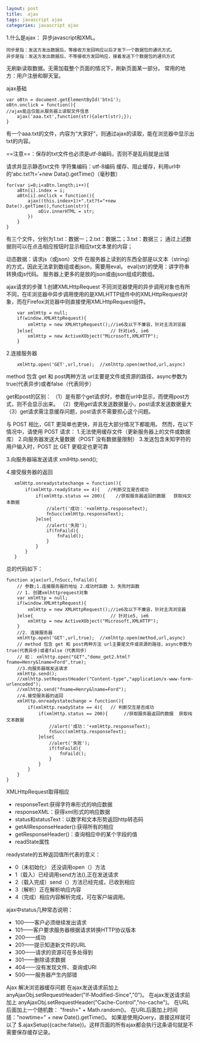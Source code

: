 ```yaml
layout: post
title:  ajax 
tags: javascript ajax 
categories: javascript ajax 
```

1.什么是ajax：
异步javascript和XML。

```text
同步是指：发送方发出数据后，等接收方发回响应以后才发下一个数据包的通讯方式。
异步是指：发送方发出数据后，不等接收方发回响应，接着发送下个数据包的通讯方式
```
 
无刷新读取数据。无需加载整个页面的情况下，刷新页面某一部分。
常用的地方：用户注册和聊天室。

ajax基础
```
var oBtn = document.getElementById('btn1');
oBtn.onclick = function(){
//ajax能且仅能从服务器上读取文件信息
    ajax('aaa.txt',function(str){alert(str);});
}
```



有一个aaa.txt的文件，内容为“大家好”，则通过ajax的读取，能在浏览器中显示出txt的内容。

==注意==：保存的txt文件也必须是utf-8编码，否则不是乱码就是出错

请求并显示静态txt文件
字符集编码：utf-8编码
缓存、阻止缓存，利用url中的‘abc.txt?t=’+new Data().getTime()（毫秒数）
```
for(var i=0;i<aBtn.length;i++){
    aBtn[i].index = i;
    aBtn[i].onclick = function(){
        ajax((this.index+1)+".txt?t="+new Date().getTime(),function(str){
            oDiv.innerHTML = str;
        })
    }
}
 ```


有三个文件，分别为1.txt：数据一；2.txt：数据二；3.txt：数据三；
通过上述数据则可以在点击相应按钮时显示相应txt文本里的内容；

动态数据：请求js（或json）文件
在服务器上读到的东西全部是以文本（string）的方式，因此无法拿到数组或者json，需要用eval。
eval(str)的使用：讲字符串转换成js代码。
服务器上更多的是放的json或由json组成的数组。

ajax请求的步骤
1.创建XMLHttpRequest
不同浏览器使用的异步调用对象也有所不同，在IE浏览器中异步调用使用的是XMLHTTP组件中的XMLHttpRequest对象，而在Firefox浏览器中则直接使用XMLHttpRequest组件。
```
    var xmlHttp = null;
    if(window.XMLHttpRequest){
        xmlHttp = new XMLHttpRequest();//ie6及以下不兼容，针对主流浏览器
    }else{                             // 针对ie5, ie6
        xmlHttp = new ActiveXObject("Microsoft,XMLHTTP");
    }
 ```


2.连接服务器
```
    xmlHttp.open('GET',url,true);  //xmlhttp.open(method,url,async)
 ```
method 包含 get 和 post两种方法
url主要是文件或资源的路径，async参数为true(代表异步)或者false（代表同步）

get和post的区别：
（1）是有那个get请求时，参数在url中显示，而使用post方式，则不会显示出来。
（2）使用get请求发送数据量小，post请求发送数据量大
（3）get请求需注意缓存问题，post请求不需要担心这个问题。

与 POST 相比，GET 更简单也更快，并且在大部分情况下都能用。
然而，在以下情况中，请使用 POST 请求：
1.无法使用缓存文件（更新服务器上的文件或数据库）
2.向服务器发送大量数据（POST 没有数据量限制）
3.发送包含未知字符的用户输入时，POST 比 GET 更稳定也更可靠

3.向服务器端发送请求
    xmlHttp.send();
 
4.接受服务器的返回
 ```
    xmlHttp.onreadystatechange = function(){
        if(xmlHttp.readyState == 4){   //判断交互是否成功
            if(xmlHttp.status == 200){    //获取服务器返回的数据   获取纯文本数据
                //alert('成功：'+xmlHttp.responseText);
                fnSucc(xmlHttp.responseText);
            }else{
                //alert('失败');
                if(fnFaild){
                    fnFaild();
                }
            }
        }
    }

```


总的代码如下：
```
function ajax(url,fnSucc,fnFaild){
    // 参数;1.连接服务器的地址 2.成功时函数 3，失败时函数
    // 1. 创建xmlhttprequest对象
    var xmlHttp = null;
    if(window.XMLHttpRequest){
        xmlHttp = new XMLHttpRequest();//ie6及以下不兼容，针对主流浏览器
    }else{                             // 针对ie5, ie6
        xmlHttp = new ActiveXObject("Microsoft,XMLHTTP");
    }
    //2. 连接服务器
    xmlHttp.open('GET',url,true);  //xmlhttp.open(method,url,async)
    // method 包含 get 和 post两种方法 url主要是文件或资源的路径，async参数为true(代表异步)或者false（代表同步）
    // 如： xmlhttp.open("GET","demo_get2.html?fname=Henry&lname=Ford",true); 
    //3.向服务器端发送请求
    xmlHttp.send();
    //xmlhttp.setRequestHeader("Content-type","application/x-www-form-urlencoded"); 
    //xmlhttp.send("fname=Henry&lname=Ford");
    //4.接受服务器的返回
    xmlHttp.onreadystatechange = function(){
        if(xmlHttp.readyState == 4){   // 判断交互是否成功
            if(xmlHttp.status == 200){      //获取服务器返回的数据  获取纯文本数据
                //alert('成功：'+xmlHttp.responseText);
                fnSucc(xmlHttp.responseText);
            }else{
                //alert('失败');
                if(fnFaild){
                    fnFaild();
                }
            }
        }
    }
} 
```

XMLHttpRequest取得相应
- responseText:获得字符串形式的响应数据
- responseXML：获得xml形式的响应数据
- status和statusText：以数字和文本形势返回http转态码
- getAllResponseHeader():获得所有的相应
- getResponseHeader()：查询相应中的某个字段的值
- readState属性

readystate的五种返回值所代表的意义：
- 0（未初始化） 还没调用open（）方法
- 1（载入）已经调用send方法(),正在发送请求
- 2（载入完成）send（）方法已经完成，已收到相应
- 3（解析）正在解析响应内容
- 4（完成）相应内容解析完成，可在客户端调用。

ajax中status几种常态说明：
- 100——客户必须继续发出请求
- 101——客户要求服务器根据请求转换HTTP协议版本
- 200——成功
- 201——提示知道新文件的URL
- 300——请求的资源可在多处得到
- 301——删除请求数据
- 404——没有发现文件、查询或URl
- 500——服务器产生内部错 
 
Ajax 解决浏览器缓存问题
在ajax发送请求前加上 anyAjaxObj.setRequestHeader("If-Modified-Since","0")。
在ajax发送请求前加上 anyAjaxObj.setRequestHeader("Cache-Control","no-cache")。
在URL后面加上一个随机数： "fresh=" + Math.random()。
在URL后面加上时间搓："nowtime=" + new Date().getTime()。
如果是使用jQuery，直接这样就可以了 $.ajaxSetup({cache:false})。这样页面的所有ajax都会执行这条语句就是不需要保存缓存记录。